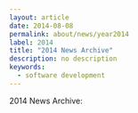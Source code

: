 ```yaml
---
layout: article
date: 2014-08-08
permalink: about/news/year2014
label: 2014
title: "2014 News Archive"
description: no description
keywords:
  - software development
---
```


2014 News Archive:
